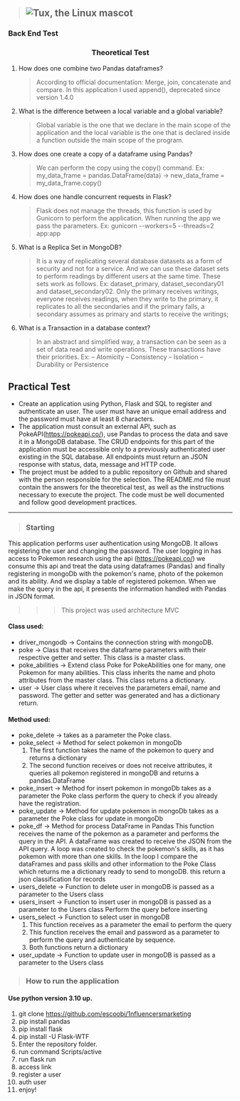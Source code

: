 > ## ![Tux, the Linux mascot](https://1nfluencersmarketing.com/wp-content/uploads/2020/01/1n-logo-black-uai-258x31.png)
### Back End Test
### <center>Theoretical Test</center>
1. How does one combine two Pandas dataframes?
    > According to official documentation: Merge, join, concatenate and compare.
In this application I used append(), deprecated since version 1.4.0
2. What is the difference between a local variable and a global variable?
   > Global variable is the one that we declare in the main scope of the application and the local variable is the one that is declared inside a function outside the main scope of the program.
3. How does one create a copy of a dataframe using Pandas?
    > We can perform the copy using the copy() command.
Ex: my_data_frame = pandas.DataFrame(data) -> 
   > new_data_frame = my_data_frame.copy()
4. How does one handle concurrent requests in Flask?
    > Flask does not manage the threads, this function is used by Gunicorn to perform the application.
When running the app we pass the parameters.
Ex: gunicorn --workers=5 --threads=2 app:app
5. What is a Replica Set in MongoDB?
    > It is a way of replicating several database datasets as a form of security and not for a service. And we can use these dataset sets to perform readings by different users at the same time.
These sets work as follows.
Ex: dataset_primary, dataset_secondary01 and dataset_secondary02.
Only the primary receives writings, everyone receives readings, when they write to the primary, it replicates to all the secondaries and if the primary falls, a secondary assumes as primary and starts to receive the writings;
6. What is a Transaction in a database context?
    > In an abstract and simplified way, a transaction
can be seen as a set of
data read and write operations.
These transactions have their priorities.
Ex: 
   > – Atomicity 
   > – Consistency
   > – Isolation
   > – Durability or Persistence

## Practical Test
* Create an application using Python, Flask and SQL to register and authenticate an user.
The user must have an unique email address and the password must have at least 8
characters.
* The application must consult an external API, such as PokeAPI(https://pokeapi.co/), use
Pandas to process the data and save it in a MongoDB database. The CRUD endpoints
for this part of the application must be accessible only to a previously authenticated user
existing in the SQL database. All endpoints must return an JSON response with status,
data, message and HTTP code.
* The project must be added to a public repository on Github and shared with the person
responsible for the selection. The README.md file must contain the answers for the
theoretical test, as well as the instructions necessary to execute the project.
The code must be well documented and follow good development practices.

--------------------------------------------------------------------------
> ### Starting
This application performs user authentication using MongoDB.
It allows registering the user and changing the password.
The user logging in has access to Pokemon research using the api (https://pokeapi.co/) we consume this api and treat the data using dataframes (Pandas) and finally registering in mongoDb with the pokemon's name, photo of the pokemon and its ability.
And we display a table of registered pokemon.
When we make the query in the api, it presents the information handled with Pandas in JSON format.
>>> This project was used architecture MVC

#### Class used:
   * driver_mongodb -> Contains the connection string with mongoDB.
   * poke -> Class that receives the dataframe parameters with their respective getter and setter.
   This class is a master class.
   * poke_abilities -> Extend class Poke for PokeAbilities
   one for many, one Pokemon for many abilities.
   This class inherits the name and photo attributes from the master class.
   This class returns a dictionary.
   * user -> User class where it receives the parameters email, name and password.
The getter and setter was generated and has a dictionary return.

#### Method used:

* poke_delete -> takes as a parameter the Poke class.
* poke_select -> Method for select pokemon in mongoDb
  1. The first function takes the name of the pokemon to query and returns a dictionary
  2. The second function receives or does not receive attributes, it queries all pokemon registered in mongoDB and returns a pandas.DataFrame
* poke_insert -> Method for insert pokemon in mongoDb
takes as a parameter the Poke class
perform the query to check if you already have the registration.
* poke_update -> Method for update pokemon in mongoDb
takes as a parameter the Poke class for update in mongoDb
* poke_df -> Method for process DataFrame in Pandas
This function receives the name of the pokemon as a parameter and performs the query in the API.
A dataFrame was created to receive the JSON from the API query.
A loop was created to check the pokemon's skills, as it has pokemon with more than one skills.
In the loop I compare the dataFrames and pass skills and other information to the Poke Class which returns me a dictionary ready to send to mongoDB.
this return a json classification for records
* users_delete -> Function to delete user in mongoDB is passed as a parameter to the Users class
* users_insert -> Function to insert user in mongoDB is passed as a parameter to the Users class
Perform the query before inserting
* users_select -> Function to select user in mongoDB
  1. This function receives as a parameter the email to perform the query
  2. This function receives the email and password as a parameter to perform the query and authenticate by sequence.
  3. Both functions return a dictionary
* user_update -> Function to update user in mongoDB is passed as a parameter to the Users class

> ### How to run the application
#### Use python version 3.10 up.

1. git clone https://github.com/escoobi/1nfluencersmarketing
2. pip install pandas
3. pip install flask
4. pip install -U Flask-WTF
5. Enter the repository folder.
6. run command Scripts/active
7. run flask run
8. access link
9. register a user
10. auth user
11. enjoy!